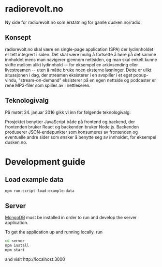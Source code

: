 # radiorevolt.no

Ny side for radiorevolt.no som erstatning for gamle dusken.no/radio.

## Konsept

radiorevolt.no skal være en single-page application (SPA) der lydinnholdet er tett integrert i siden. Det skal være mulig å fortsette å høre på det samme innholdet mens man navigerer gjennom nettsiden, og man skal enkelt kunne skifte mellom ulikt lydinnhold -- for eksempel en arkivsending eller livestreamen -- uten å måtte bruke noen eksterne løsninger. Dette er ulikt situasjonen i dag, der streamen eksisterer i en avspiller i et eget popup-vindu, "stream-on-demand" eksisterer på en egen nettside og podcaster er rene MP3-filer som spilles av i nettleseren.

## Teknologivalg

På møtet 24. januar 2016 gikk vi inn for følgende teknologivalg:

Prosjektet benytter JavaScript både på frontend og backend, der frontenden bruker React og backenden bruker Node.js. Backenden produserer JSON-endepunkter som konsumeres av frontenden og eventuelle andre sider som ønsker å benytte seg av innholdet, for eksempel dusken.no.


# Development guide
## Load example data
```bash
npm run-script load-example-data
```

## Server
[MongoDB](https://www.mongodb.org/downloads) must be installed in order to run and develop the server application.

To get the application up and running locally, run

```bash
cd server
npm install
npm start
```

and visit http://localhost:3000